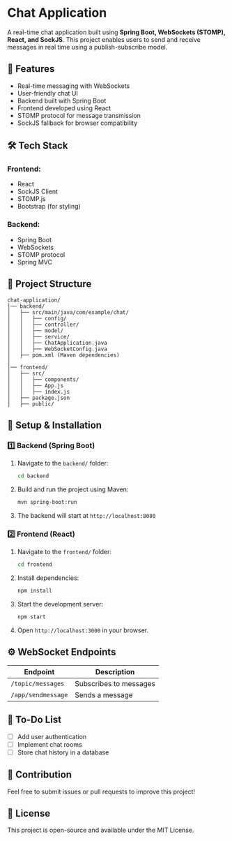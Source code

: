 # Chat Application

A real-time chat application built using **Spring Boot, WebSockets (STOMP), React, and SockJS**. This project enables users to send and receive messages in real time using a publish-subscribe model.

## 🚀 Features

- Real-time messaging with WebSockets
- User-friendly chat UI
- Backend built with Spring Boot
- Frontend developed using React
- STOMP protocol for message transmission
- SockJS fallback for browser compatibility

## 🛠️ Tech Stack

### **Frontend:**
- React
- SockJS Client
- STOMP.js
- Bootstrap (for styling)

### **Backend:**
- Spring Boot
- WebSockets
- STOMP protocol
- Spring MVC

## 📂 Project Structure

```
chat-application/
│── backend/
│   ├── src/main/java/com/example/chat/
│   │   ├── config/
│   │   ├── controller/
│   │   ├── model/
│   │   ├── service/
│   │   ├── ChatApplication.java
│   │   ├── WebSocketConfig.java
│   ├── pom.xml (Maven dependencies)
│
│── frontend/
│   ├── src/
│   │   ├── components/
│   │   ├── App.js
│   │   ├── index.js
│   ├── package.json
│   ├── public/
```

## 🎯 Setup & Installation

### 1️⃣ Backend (Spring Boot)
1. Navigate to the `backend/` folder:
   ```sh
   cd backend
   ```
2. Build and run the project using Maven:
   ```sh
   mvn spring-boot:run
   ```
3. The backend will start at `http://localhost:8080`

### 2️⃣ Frontend (React)
1. Navigate to the `frontend/` folder:
   ```sh
   cd frontend
   ```
2. Install dependencies:
   ```sh
   npm install
   ```
3. Start the development server:
   ```sh
   npm start
   ```
4. Open `http://localhost:3000` in your browser.

## ⚙️ WebSocket Endpoints
| Endpoint             | Description           |
|----------------------|----------------------|
| `/topic/messages`   | Subscribes to messages |
| `/app/sendmessage`  | Sends a message       |

## 📝 To-Do List
- [ ] Add user authentication
- [ ] Implement chat rooms
- [ ] Store chat history in a database

## 🙌 Contribution
Feel free to submit issues or pull requests to improve this project!

## 📜 License
This project is open-source and available under the MIT License.
